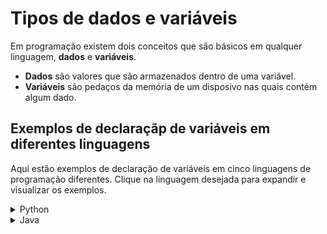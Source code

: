 # Tipos de dados e variáveis
Em programação existem dois conceitos que são básicos em qualquer linguagem, **dados** e **variáveis**.

* **Dados** são valores que são armazenados dentro de uma variável.
* **Variáveis** são pedaços da memória de um disposivo nas quais contém algum dado.

## Exemplos de declaraçãp de variáveis em diferentes linguagens

Aqui estão exemplos de declaração de variáveis em cinco linguagens de programação diferentes. Clique na linguagem desejada para expandir e visualizar os exemplos.

<details>
    <summary>Python</summary>
    ~~~python

    numero = 10     # Número inteiro
    nome = "Alice"  # String
    preco = 9.99    # Número decimal (float)
    ativo = true    # Booleano
    
    ~~~
</details>
<details>
    <summary>Java</summary>
    ~~~java

    int numero = 10;        // Número inteiro
    String nome = "Alice";  // String
    double preco = 9.99;    // Número decimal (double)
    boolean ativo = true;   // Booleano
    
    ~~~
</details>